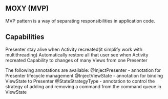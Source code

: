 ## MOXY (MVP)
MVP pattern  is a way of separating responsibilities in application code.

## Capabilities 

Presenter stay alive when Activity recreated(it simplify work with multithreading)
Automatically restore all that user see when Activity recreated
Capability to changes of many Views from one Presenter

The following annotations are available:
@InjectPresenter - annotation for Presenter lifecycle management
@InjectViewState - annotation for binding ViewState to Presenter
@StateStrategyType - annotation to control the strategy of adding and removing a command from the command queue in ViewState


